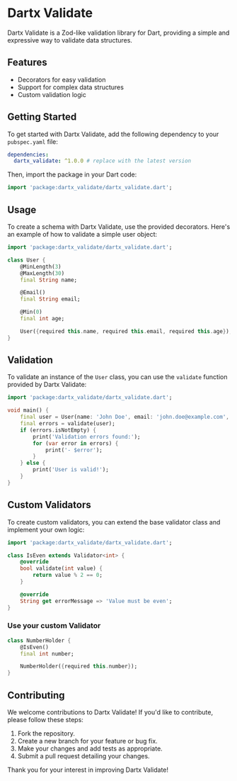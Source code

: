 # Dartx Validate

Dartx Validate is a Zod-like validation library for Dart, providing a simple and expressive way to validate data structures.

## Features

- Decorators for easy validation
- Support for complex data structures
- Custom validation logic

## Getting Started

To get started with Dartx Validate, add the following dependency to your `pubspec.yaml` file:

```yaml
dependencies:
  dartx_validate: ^1.0.0 # replace with the latest version
```

Then, import the package in your Dart code:

```dart
import 'package:dartx_validate/dartx_validate.dart';
```

## Usage

To create a schema with Dartx Validate, use the provided decorators. Here's an example of how to validate a simple user object:

```dart
import 'package:dartx_validate/dartx_validate.dart';

class User {
    @MinLength(3)
    @MaxLength(30)
    final String name;

    @Email()
    final String email;

    @Min(0)
    final int age;

    User({required this.name, required this.email, required this.age});
}
```

## Validation

To validate an instance of the `User` class, you can use the `validate` function provided by Dartx Validate:

```dart
import 'package:dartx_validate/dartx_validate.dart';

void main() {
    final user = User(name: 'John Doe', email: 'john.doe@example.com', age: 30);
    final errors = validate(user);
    if (errors.isNotEmpty) {
        print('Validation errors found:');
        for (var error in errors) {
            print('- $error');
        }
    } else {
        print('User is valid!');
    }
}
```

## Custom Validators

To create custom validators, you can extend the base validator class and implement your own logic:

```dart
import 'package:dartx_validate/dartx_validate.dart';

class IsEven extends Validator<int> {
    @override
    bool validate(int value) {
        return value % 2 == 0;
    }

    @override
    String get errorMessage => 'Value must be even';
}
```

### Use your custom Validator

```dart
class NumberHolder {
    @IsEven()
    final int number;

    NumberHolder({required this.number});
}
```

## Contributing

We welcome contributions to Dartx Validate! If you'd like to contribute, please follow these steps:

1. Fork the repository.
2. Create a new branch for your feature or bug fix.
3. Make your changes and add tests as appropriate.
4. Submit a pull request detailing your changes.

Thank you for your interest in improving Dartx Validate!
